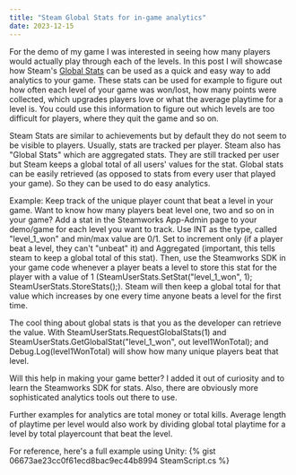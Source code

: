 ```yaml
---
title: "Steam Global Stats for in-game analytics"
date: 2023-12-15
---
```


For the demo of my game I was interested in seeing how many players would actually play through each of the levels. In this post I will showcase how Steam's [Global Stats](https://partner.steamgames.com/doc/features/achievements) can be used as a quick and easy way to add analytics to your game. These stats can be used for example to figure out how often each level of your game was won/lost, how many points were collected, which upgrades players love or what the average playtime for a level is. You could use this information to figure out which levels are too difficult for players, where they quit the game and so on. 

Steam Stats are similar to achievements but by default they do not seem to be visible to players. Usually, stats are tracked per player. Steam also has "Global Stats" which are aggregated stats. They are still tracked per user but Steam keeps a global total of all users' values for the stat. Global stats can be easily retrieved (as opposed to stats from every user that played your game). So they can be used to do easy analytics. 

Example: Keep track of the unique player count that beat a level in your game. Want to know how many players beat level one, two and so on in your game? Add a stat in the Steamworks App-Admin page to your demo/game for each level you want to track. Use INT as the type, called "level_1_won" and min/max value are 0/1. Set to increment only (if a player beat a level, they can't "unbeat" it) and Aggregated (important, this tells steam to keep a global total of this stat). Then, use the Steamworks SDK in your game code whenever a player beats a level to store this stat for the player with a value of 1 (SteamUserStats.SetStat("level_1_won", 1); SteamUserStats.StoreStats();). Steam will then keep a global total for that value which increases by one every time anyone beats a level for the first time. 

The cool thing about global stats is that you as the developer can retrieve the value. With SteamUserStats.RequestGlobalStats(1) and SteamUserStats.GetGlobalStat("level_1_won", out level1WonTotal); and Debug.Log(level1WonTotal) will show how many unique players beat that level.

Will this help in making your game better? I added it out of curiosity and to learn the Steamworks SDK for stats. Also, there are obviously more sophisticated analytics tools out there to use.

Further examples for analytics are total money or total kills. Average length of playtime per level would also work by dividing global total playtime for a level by total playercount that beat the level. 

For reference, here's a full example using Unity: {% gist 06673ae23cc0f61ecd8bac9ec44b8994 SteamScript.cs  %}
